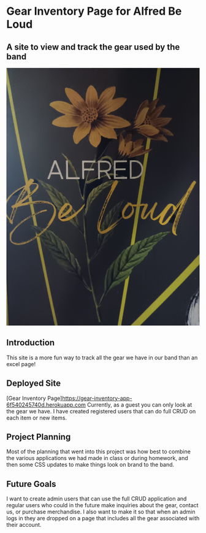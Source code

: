 # Gear Inventory Page for Alfred Be Loud
## A site to view and track the gear used by the band
![band logo](public/images/alfredbgog.jpg)
## Introduction
This site is a more fun way to track all the gear we have in our band than an excel page!

## Deployed Site
[Gear Inventory Page]https://gear-inventory-app-6f540245740d.herokuapp.com
Currently, as a guest you can only look at the gear we have. I have created registered users that can do full CRUD on each item or new items.

## Project Planning
Most of the planning that went into this project was how best to combine the various applications we had made in class or during homework, and then some CSS updates to make things look on brand to the band.

## Future Goals
I want to create admin users that can use the full CRUD application and regular users who could in the future make inquiries about the gear, contact us, or purchase merchandise.
I also want to make it so that when an admin logs in they are dropped on a page that includes all the gear associated with their account.